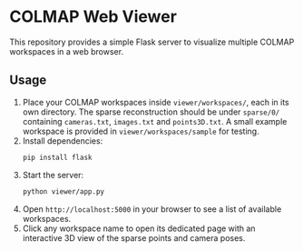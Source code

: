 # COLMAP Web Viewer

This repository provides a simple Flask server to visualize multiple COLMAP workspaces in a web browser.

## Usage

1. Place your COLMAP workspaces inside `viewer/workspaces/`, each in its own directory. The sparse reconstruction should be under `sparse/0/` containing `cameras.txt`, `images.txt` and `points3D.txt`.
   A small example workspace is provided in `viewer/workspaces/sample` for testing.
2. Install dependencies:
   ```bash
   pip install flask
   ```
3. Start the server:
   ```bash
   python viewer/app.py
   ```
4. Open `http://localhost:5000` in your browser to see a list of available workspaces.
5. Click any workspace name to open its dedicated page with an interactive 3D view of the sparse points and camera poses.
